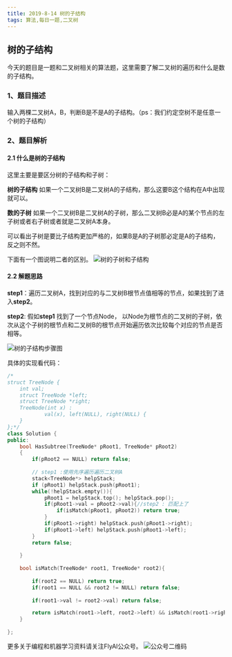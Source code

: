 ```yaml
---
title: 2019-8-14 树的子结构
tags: 算法,每日一题,二叉树
---
```


## 树的子结构
今天的题目是一题和二叉树相关的算法题，这里需要了解二叉树的遍历和什么是数的子结构。

### 1、题目描述
输入两棵二叉树A，B，判断B是不是A的子结构。（ps：我们约定空树不是任意一个树的子结构）

### 2、题目解析

#### 2.1 什么是树的子结构

这里主要是要区分树的子结构和子树：

**树的子结构** 如果一个二叉树B是二叉树A的子结构，那么这要B这个结构在A中出现就可以。

**数的子树** 如果一个二叉树B是二叉树A的子树，那么二叉树B必是A的某个节点的左子树或者右子树或者就是二叉树A本身。

可以看出子树是要比子结构更加严格的，如果B是A的子树那必定是A的子结构，反之则不然。

下面有一个图说明二者的区别。
![树的子树和子结构](http://pwfic6399.bkt.clouddn.com/wechat/daily_topic/8_14/%E6%A0%91%E7%9A%84%E5%AD%90%E7%BB%93%E6%9E%84.jpg?imageView2/0/q/75|watermark/2/text/d3NoYW93/font/YXJpYWw=/fontsize/400/fill/I0NBQkFDQQ==/dissolve/73/gravity/SouthEast/dx/10/dy/10|imageslim)

#### 2.2 解题思路
**step1**：遍历二叉树A，找到对应的与二叉树B根节点值相等的节点，如果找到了进入**step2**。

**step2**: 假如**step1** 找到了一个节点Node， 以Node为根节点的二叉树的子树，依次从这个子树的根节点和二叉树B的根节点开始遍历依次比较每个对应的节点是否相等。

![树的子结构步骤图](http://pwfic6399.bkt.clouddn.com/wechat/daily_topic/8_14/%E6%A0%91%E7%9A%84%E5%AD%90%E7%BB%93%E6%9E%84%E6%AD%A5%E9%AA%A4%E5%9B%BE.jpg?imageView2/0/q/75|watermark/2/text/d3NoYW93/font/YXJpYWw=/fontsize/400/fill/I0NBQkFDQQ==/dissolve/73/gravity/SouthEast/dx/10/dy/10|imageslim)

具体的实现看代码：

``` C++
/*
struct TreeNode {
	int val;
	struct TreeNode *left;
	struct TreeNode *right;
	TreeNode(int x) :
			val(x), left(NULL), right(NULL) {
	}
};*/
class Solution {
public:
    bool HasSubtree(TreeNode* pRoot1, TreeNode* pRoot2)
    {
        if(pRoot2 == NULL) return false;
        
        // step1 :使用先序遍历遍历二叉树A
        stack<TreeNode*> helpStack;
        if (pRoot1) helpStack.push(pRoot1);
        while(!helpStack.empty()){
            pRoot1 = helpStack.top(); helpStack.pop();
            if(pRoot1->val = pRoot2->val){//step2 : 匹配上了
                if(isMatch(pRoot1, pRoot2)) return true;
            }
            if(pRoot1->right) helpStack.push(pRoot1->right);
            if(pRoot1->left) helpStack.push(pRoot1->left);
        }
        return false;
        
    }
    
    bool isMatch(TreeNode* root1, TreeNode* root2){
        
        if(root2 == NULL) return true;
        if(root1 == NULL && root2 != NULL) return false;
        
        if(root1->val != root2->val) return false;

        return isMatch(root1->left, root2->left) && isMatch(root1->right, root2->right);
    }
    
};

```

更多关于编程和机器学习资料请关注FlyAI公众号。
![公众号二维码][1]

  [1]: http://pwfic6399.bkt.clouddn.com/wechat/%E5%85%AC%E4%BC%97%E5%8F%B7%E5%8F%B7%E4%BA%8C%E7%BB%B4%E7%A0%81.jpg